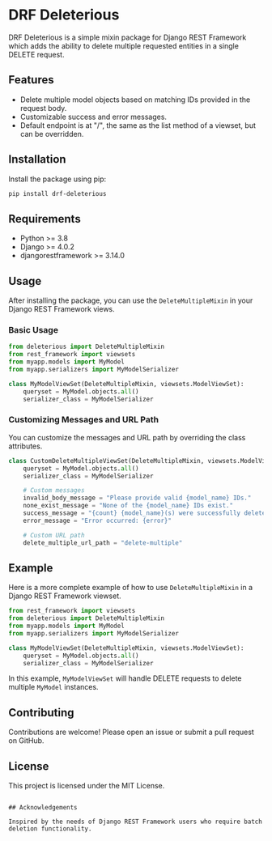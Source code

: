 
# DRF Deleterious

DRF Deleterious is a simple mixin package for Django REST Framework which adds the ability to delete multiple requested entities in a single DELETE request.

## Features

- Delete multiple model objects based on matching IDs provided in the request body.
- Customizable success and error messages.
- Default endpoint is at "/", the same as the list method of a viewset, but can be overridden.

## Installation

Install the package using pip:

```sh
pip install drf-deleterious
```

## Requirements

- Python >= 3.8
- Django >= 4.0.2
- djangorestframework >= 3.14.0

## Usage

After installing the package, you can use the `DeleteMultipleMixin` in your Django REST Framework views.

### Basic Usage

```python
from deleterious import DeleteMultipleMixin
from rest_framework import viewsets
from myapp.models import MyModel
from myapp.serializers import MyModelSerializer

class MyModelViewSet(DeleteMultipleMixin, viewsets.ModelViewSet):
    queryset = MyModel.objects.all()
    serializer_class = MyModelSerializer
```

### Customizing Messages and URL Path

You can customize the messages and URL path by overriding the class attributes.

```python
class CustomDeleteMultipleViewSet(DeleteMultipleMixin, viewsets.ModelViewSet):
    queryset = MyModel.objects.all()
    serializer_class = MyModelSerializer

    # Custom messages
    invalid_body_message = "Please provide valid {model_name} IDs."
    none_exist_message = "None of the {model_name} IDs exist."
    success_message = "{count} {model_name}(s) were successfully deleted."
    error_message = "Error occurred: {error}"

    # Custom URL path
    delete_multiple_url_path = "delete-multiple"
```

## Example

Here is a more complete example of how to use `DeleteMultipleMixin` in a Django REST Framework viewset.

```python
from rest_framework import viewsets
from deleterious import DeleteMultipleMixin
from myapp.models import MyModel
from myapp.serializers import MyModelSerializer

class MyModelViewSet(DeleteMultipleMixin, viewsets.ModelViewSet):
    queryset = MyModel.objects.all()
    serializer_class = MyModelSerializer
```

In this example, `MyModelViewSet` will handle DELETE requests to delete multiple `MyModel` instances.

## Contributing

Contributions are welcome! Please open an issue or submit a pull request on GitHub.

## License

This project is licensed under the MIT License.
```

## Acknowledgements

Inspired by the needs of Django REST Framework users who require batch deletion functionality.
